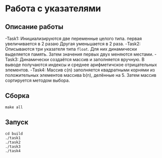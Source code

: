 # Работа с указателями
## Описание работы
-Task1: Инициализируются две переменные целого типа. первая увеличивается в 2 разаю Другая уменьшается в 2 раза.
-Task2: Описываются три указателя типа `float`. Для них динамически выделяется память. Затем значения первых двух меняются местами.
-Task3: Динамически создаётся массив и заполняется вручную. В выводе получаются индексы и среднее арифметичское отрицательных элементов.
-Task4: Массив c(n) заполняется квадратными корнями из положительных элементов массива b(n), делённые на 5. Затем массив сортируется методом выбора.

## Сборка
```
make all
```

## Запуск
```
cd build
./task1
./task2
./task3
./task4
```
